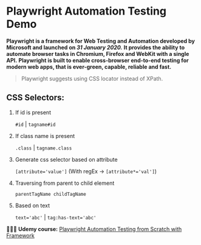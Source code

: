 # Playwright Automation Testing Demo

**Playwright is a framework for Web Testing and Automation developed by Microsoft and launched on _31 January 2020._**
**It provides the ability to automate browser tasks in Chromium, Firefox and WebKit with a single API.**
**Playwright is built to enable cross-browser end-to-end testing for modern web apps, that is ever-green, capable, reliable and fast.**

> Playwright suggests using CSS locator instead of XPath.

## CSS Selectors:
1. If id is present
   
   `#id` | `tagname#id`

2. If class name is present
   
   `.class` | `tagname.class`

3. Generate css selector based on attribute
   
   `[attribute='value']`
   (With regEx -> `[attribute*='val']`)

4. Traversing from parent to child element
   
   `parentTagName childTagName`

5. Based on text
    
   `text='abc'` | `tag:has-text='abc'`


🧑🏻‍💻 **Udemy course:** [Playwright Automation Testing from Scratch with Framework](https://www.udemy.com/course/playwright-tutorials-automation-testing/)

